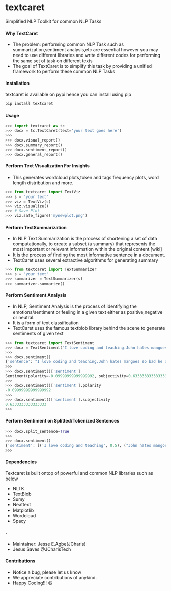 # textcaret
Simplified NLP Toolkit for common NLP Tasks


#### Why TextCaret
+ The problem: performing common NLP Task such as summarization,sentiment analysis,etc are essential however you may need to use different libraries and write different codes for performing the same set of task on different texts
+ The goal of TextCaret is to simplify this task by providing a unified framework to 
perform these common NLP Tasks




#### Installation
textcaret is available on pypi hence you can install using pip
```bash
pip install textcaret
```


#### Usage
```python
>>> import textcaret as tc 
>>> docx = tc.TextCaret(text='your text goes here')
>>>
>>> docx.visual_report()
>>> docx.summary_report()
>>> docx.sentiment_report()
>>> docx.general_report()
```

#### Perform Text Visualization For Insights
+ This generates wordcloud plots,token and tags frequency plots, word length distribution and more.
```python
>>> from textcaret import TextViz
>>> s = "your text"
>>> viz = TextViz(s)
>>> viz.visualize()
>>> # Save Plot
>>> viz.safe_figure('mynewplot.png')
```

#### Perform TextSummarization
+ In NLP Text Summarization is the process of shortening a set of data computationally, to create a subset (a summary) that represents the most important or relevant information within the original content.[wiki]
+ It is the process of finding the most informative sentence in a document.
+ TextCaret uses several extractive algorithms for generating summary

```python
>>> from textcaret import TextSummarizer
>>> s = "your text"
>>> summarizer = TextSummarizer(s)
>>> summarizer.summarize()
```

#### Perform Sentiment Analysis
+ In NLP, Sentiment Analysis is the process of identifying the emotions/sentiment or feeling in a given text either as positive,negative or neutral.
+ It is a form of text classification
+ TextCaret uses the famous textblob library behind the scene to generate sentiments of given text

```python
>>> from textcaret import TextSentiment
>>> docx = TextSentiment("I love coding and teaching.John hates mangoes so bad he doesn't eat it")
>>> 
>>> docx.sentiment()
{'sentence': "I love coding and teaching.John hates mangoes so bad he doesn't eat it", 'sentiment': Sentiment(polarity=-0.09999999999999992, subjectivity=0.6333333333333333)}
>>> 
>>> docx.sentiment()['sentiment']
Sentiment(polarity=-0.09999999999999992, subjectivity=0.6333333333333333)
>>> 
>>> docx.sentiment()['sentiment'].polarity
-0.09999999999999992
>>> 
>>> docx.sentiment()['sentiment'].subjectivity
0.6333333333333333
>>> 
```

####  Perform Sentiment on Splitted/Tokenized Sentences
```python
>>> docx.split_sentence=True
>>> 
>>> docx.sentiment()
{'sentiment': [('I love coding and teaching', 0.5), ("John hates mangoes so bad he doesn't eat it", -0.6999999999999998)]}
>>> 

```


#### Dependencies
Textcaret is built ontop of powerful and common NLP libraries such as below
+ NLTK
+ TextBlob
+ Sumy
+ Neattext
+ Matplotlib
+ Wordcloud
+ Spacy

#### .
+ Maintainer: Jesse E.Agbe(JCharis)
+ Jesus Saves @JCharisTech

#### Contributions
+ Notice a bug, please let us know
+ We appreciate contributions of anykind.
+ Happy Coding!!! :smiley:







